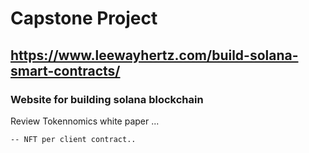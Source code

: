 # Capstone Project 

## https://www.leewayhertz.com/build-solana-smart-contracts/

### Website for building solana blockchain


<p>
	Review Tokennomics white paper ...
	
	-- NFT per client contract.. 

</p>
